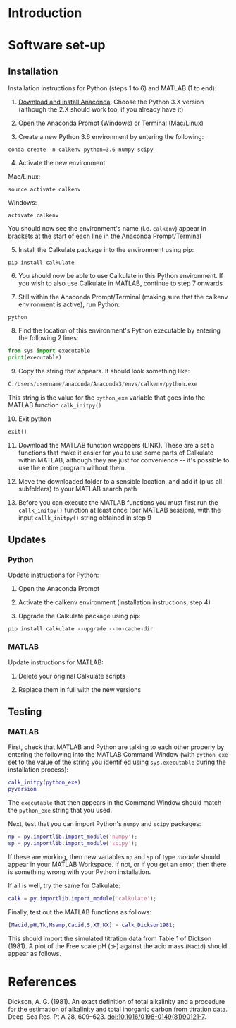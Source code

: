 # Introduction

# Software set-up

## Installation

Installation instructions for Python (steps 1 to 6) and MATLAB (1 to end):

  1. [Download and install Anaconda](https://www.anaconda.com/download/). Choose the Python 3.X version (although the 2.X should work too, if you already have it)

  2. Open the Anaconda Prompt (Windows) or Terminal (Mac/Linux)

  3. Create a new Python 3.6 environment by entering the following:

```
conda create -n calkenv python=3.6 numpy scipy
```

  4. Activate the new environment

  Mac/Linux:

```
source activate calkenv
```

  Windows:

```
activate calkenv
```

  You should now see the environment's name (i.e. `calkenv`) appear in brackets at the start of each line in the Anaconda Prompt/Terminal

  5. Install the Calkulate package into the environment using pip:

```
pip install calkulate
```

  6. You should now be able to use Calkulate in this Python environment. If you wish to also use Calkulate in MATLAB, continue to step 7 onwards

  7. Still within the Anaconda Prompt/Terminal (making sure that the calkenv environment is active), run Python:

```
python
```

  8. Find the location of this environment's Python executable by entering the following 2 lines:

```python
from sys import executable
print(executable)
```

  9. Copy the string that appears. It should look something like:

```python
C:/Users/username/anaconda/Anaconda3/envs/calkenv/python.exe
```

  This string is the value for the `python_exe` variable that goes into the MATLAB function `calk_initpy()`

  10. Exit python

```python
exit()
```

  11. Download the MATLAB function wrappers (LINK). These are a set a functions that make it easier for you to use some parts of Calkulate within MATLAB, although they are just for convenience -- it's possible to use the entire program without them.

  12. Move the downloaded folder to a sensible location, and add it (plus all subfolders) to your MATLAB search path

  13. Before you can execute the MATLAB functions you must first run the `callk_initpy()` function at least once (per MATLAB session), with the input `callk_initpy()` string obtained in step 9

## Updates

### Python

Update instructions for Python:

  1. Open the Anaconda Prompt

  2. Activate the calkenv environment (installation instructions, step 4)

  3. Upgrade the Calkulate package using pip:

```
pip install calkulate --upgrade --no-cache-dir
```

### MATLAB

Update instructions for MATLAB:

  1. Delete your original Calkulate scripts

  2. Replace them in full with the new versions

## Testing

### MATLAB

First, check that MATLAB and Python are talking to each other properly by entering the following into the MATLAB Command Window (with `python_exe` set to the value of the string you identified using `sys.executable` during the installation process):

```matlab
calk_initpy(python_exe)
pyversion
```

The `executable` that then appears in the Command Window should match the `python_exe` string that you used.

Next, test that you can import Python's `numpy` and `scipy` packages:

```matlab
np = py.importlib.import_module('numpy');
sp = py.importlib.import_module('scipy');
```

If these are working, then new variables `np` and `sp` of type *module* should appear in your MATLAB Workspace. If not, or if you get an error, then there is something wrong with your Python installation.

If all is well, try the same for Calkulate:

```matlab
calk = py.importlib.import_module('calkulate');
```

Finally, test out the MATLAB functions as follows:

```matlab
[Macid,pH,Tk,Msamp,Cacid,S,XT,KX] = calk_Dickson1981;
```

This should import the simulated titration data from Table 1 of Dickson (1981). A plot of the Free scale pH (`pH`) against the acid mass (`Macid`) should appear as follows.

# References

Dickson, A. G. (1981). An exact definition of total alkalinity and a procedure for the estimation of alkalinity and total inorganic carbon from titration data. Deep-Sea Res. Pt A 28, 609–623. <a href="https://doi.org/10.1016/0198-0149(81)90121-7">doi:10.1016/0198-0149(81)90121-7</a>.
